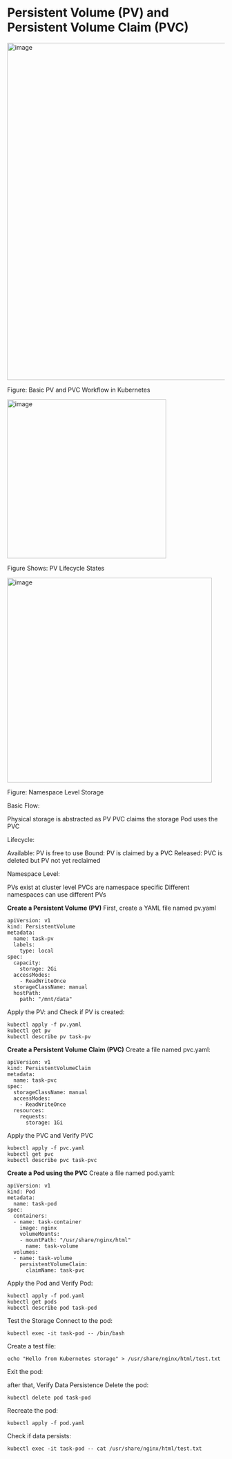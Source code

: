 # Persistent Volume (PV) and Persistent Volume Claim (PVC)


<img width="781" alt="image" src="https://github.com/user-attachments/assets/0b0b4a32-1b7f-4aca-a2d6-6122a97058e0" />

Figure: Basic PV and PVC Workflow in Kubernetes





<img width="368" alt="image" src="https://github.com/user-attachments/assets/b69fba43-e200-4e76-881f-c5d9fb364ad6" />

Figure Shows: PV Lifecycle States



<img width="474" alt="image" src="https://github.com/user-attachments/assets/46b6809b-10de-41fe-a977-37a0ede2ea86" />

Figure: Namespace Level Storage




Basic Flow:

Physical storage is abstracted as PV
PVC claims the storage
Pod uses the PVC


Lifecycle:

Available: PV is free to use
Bound: PV is claimed by a PVC
Released: PVC is deleted but PV not yet reclaimed


Namespace Level:

PVs exist at cluster level
PVCs are namespace specific
Different namespaces can use different PVs

**Create a Persistent Volume (PV)**
First, create a YAML file named pv.yaml
```
apiVersion: v1
kind: PersistentVolume
metadata:
  name: task-pv
  labels:
    type: local
spec:
  capacity:
    storage: 2Gi
  accessModes:
    - ReadWriteOnce
  storageClassName: manual
  hostPath:
    path: "/mnt/data"
```
Apply the PV: and Check if PV is created:
```
kubectl apply -f pv.yaml
kubectl get pv
kubectl describe pv task-pv
```

**Create a Persistent Volume Claim (PVC)**
Create a file named pvc.yaml:
```
apiVersion: v1
kind: PersistentVolumeClaim
metadata:
  name: task-pvc
spec:
  storageClassName: manual
  accessModes:
    - ReadWriteOnce
  resources:
    requests:
      storage: 1Gi
```

Apply the PVC and Verify PVC
```
kubectl apply -f pvc.yaml
kubectl get pvc
kubectl describe pvc task-pvc
```

**Create a Pod using the PVC**
Create a file named pod.yaml:
```
apiVersion: v1
kind: Pod
metadata:
  name: task-pod
spec:
  containers:
  - name: task-container
    image: nginx
    volumeMounts:
    - mountPath: "/usr/share/nginx/html"
      name: task-volume
  volumes:
  - name: task-volume
    persistentVolumeClaim:
      claimName: task-pvc

```
Apply the Pod and Verify Pod:
```
kubectl apply -f pod.yaml
kubectl get pods
kubectl describe pod task-pod
```
Test the Storage Connect to the pod:
```
kubectl exec -it task-pod -- /bin/bash
```
Create a test file:
```
echo "Hello from Kubernetes storage" > /usr/share/nginx/html/test.txt
```
Exit the pod:

after that, Verify Data Persistence
Delete the pod:
```
kubectl delete pod task-pod
```
Recreate the pod:
```
kubectl apply -f pod.yaml
```
Check if data persists:
```
kubectl exec -it task-pod -- cat /usr/share/nginx/html/test.txt
```














